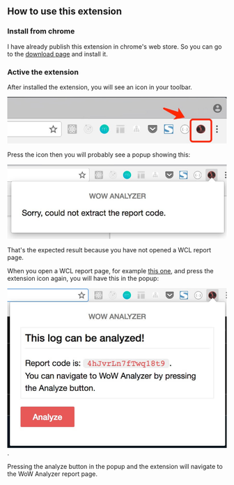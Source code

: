 ## How to use this extension

### Install from chrome

I have already publish this extension in chrome's web store. So you can go to the [download page](https://chrome.google.com/webstore/detail/wow-analyzer/dnmgmiogknpdbgfgmolloddhiijkpekd) and install it.

### Active the extension

After installed the extension, you will see an icon in your toolbar.

![toolbar](screenshots/toolbar.jpeg)

Press the icon then you will probably see a popup showing this:

![popup](screenshots/popup.jpeg)

That's the expected result because you have not opened a WCL report page.

When you open a WCL report page, for example [this one](https://www.warcraftlogs.com/reports/4hJvrLn7fTwq18t9#fight=8), and press the extension icon again, you will have this in the popup:

![active](screenshots/popup-active.jpeg).

Pressing the analyze button in the popup and the extension will navigate to the WoW Analyzer report page.
